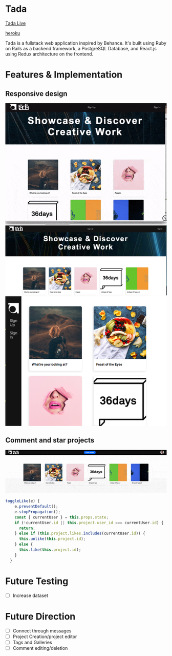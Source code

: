# Tada 

[Tada Live][heroku]

[heroku][heroku]

[heroku]: www.tada.site

Tada is a fullstack web application inspired by Behance. It's built using Ruby on Rails as a backend framework, a PostgreSQL Database, and React.js using Redux architecture on the frontend.


# Features & Implementation

## Responsive design
![Resize-screen](./docs/screenshots/resize.gif)
![Full-screen](./docs/screenshots/fullscreen.png)
![Smaller-screen](./docs/screenshots/smallscreen.png)

## Comment and star projects
![Resize-screen](./docs/screenshots/commentandstar.gif)

```javascript
toggleLike(e) {
    e.preventDefault();
    e.stopPropagation();
    const { currentUser } = this.props.state;
    if (!currentUser.id || this.project.user_id === currentUser.id) {
      return;
    } else if (this.project.likes.includes(currentUser.id)) {
      this.unlike(this.project.id);
    } else {
      this.like(this.project.id);
    }
  }
```

# Future Testing
- [ ] Increase dataset

# Future Direction
- [ ] Connect through messages
- [ ] Project Creation/project editor
- [ ] Tags and Galleries
- [ ] Comment editing/deletion
